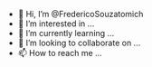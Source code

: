 - 👋 Hi, I’m @FredericoSouzatomich
- 👀 I’m interested in ...
- 🌱 I’m currently learning ...
- 💞️ I’m looking to collaborate on ...
- 📫 How to reach me ...

<!---
FredericoSouzatomich/FredericoSouzatomich is a ✨ special ✨ repository because its `README.md` (this file) appears on your GitHub profile.
You can click the Preview link to take a look at your changes.
--->
